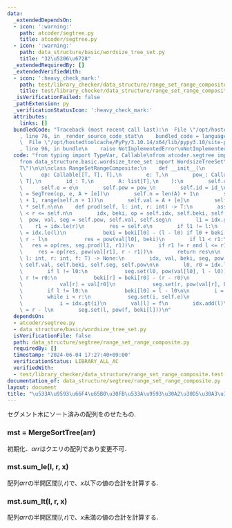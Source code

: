 ```yaml
---
data:
  _extendedDependsOn:
  - icon: ':warning:'
    path: atcoder/segtree.py
    title: atcoder/segtree.py
  - icon: ':warning:'
    path: data_structure/basic/wordsize_tree_set.py
    title: "32\u5206\u6728"
  _extendedRequiredBy: []
  _extendedVerifiedWith:
  - icon: ':heavy_check_mark:'
    path: test/library_checker/data_structure/range_set_range_composite.test.py
    title: test/library_checker/data_structure/range_set_range_composite.test.py
  _isVerificationFailed: false
  _pathExtension: py
  _verificationStatusIcon: ':heavy_check_mark:'
  attributes:
    links: []
  bundledCode: "Traceback (most recent call last):\n  File \"/opt/hostedtoolcache/PyPy/3.10.14/x64/lib/pypy3.10/site-packages/onlinejudge_verify/documentation/build.py\"\
    , line 76, in _render_source_code_stat\n    bundled_code = language.bundle(\n\
    \  File \"/opt/hostedtoolcache/PyPy/3.10.14/x64/lib/pypy3.10/site-packages/onlinejudge_verify/languages/python.py\"\
    , line 96, in bundle\n    raise NotImplementedError\nNotImplementedError\n"
  code: "from typing import TypeVar, Callable\nfrom atcoder.segtree import SegTree\n\
    from data_structure.basic.wordsize_tree_set import WordsizeTreeSet\n\nT = TypeVar(\"\
    T\")\n\n\nclass RangeSetRangeComposite:\n    def __init__(\n        self,\n  \
    \      op: Callable[[T, T], T],\n        e: T,\n        pow_: Callable[[T, int],\
    \ T],\n        id_: T,\n        A: list[T],\n    ):\n        self.op = op\n  \
    \      self.e = e\n        self.pow = pow_\n        self.id = id_\n        self.seg\
    \ = SegTree(op, e, A + [e])\n        self.n = len(A) + 1\n        self.idx = WordsizeTreeSet(self.n\
    \ + 1, range(self.n + 1))\n        self.val = A + [e]\n        self.beki = [1]\
    \ * self.n\n\n    def prod(self, l: int, r: int) -> T:\n        assert 0 <= l\
    \ < r <= self.n\n        idx, beki, op = self.idx, self.beki, self.op\n      \
    \  pow, val, seg = self.pow, self.val, self.seg\n        l1 = idx.ge(l)\n    \
    \    r1 = idx.le(r)\n        res = self.e\n        if l1 != l:\n            l0\
    \ = idx.le(l)\n            beki = beki[l0] - (l - l0) if l0 + beki[l0] <= r else\
    \ r - l\n            res = pow(val[l0], beki)\n        if l1 < r1:\n         \
    \   res = op(res, seg.prod(l1, r1))\n        if r1 != r and l <= r1:\n       \
    \     res = op(res, pow(val[r1], r - r1))\n        return res\n\n    def apply(self,\
    \ l: int, r: int, f: T) -> None:\n        idx, val, beki, seg, pow = self.idx,\
    \ self.val, self.beki, self.seg, self.pow\n\n        l0, r0 = idx.le(l), idx.le(r)\n\
    \        if l != l0:\n            seg.set(l0, pow(val[l0], l - l0))\n        if\
    \ r != r0:\n            beki[r] = beki[r0] - (r - r0)\n            idx.add(r)\n\
    \            val[r] = val[r0]\n            seg.set(r, pow(val[r], beki[r]))\n\
    \        if l != l0:\n            beki[l0] = l - l0\n\n        i = idx.gt(l)\n\
    \        while i < r:\n            seg.set(i, self.e)\n            idx.discard(i)\n\
    \            i = idx.gt(i)\n        val[l] = f\n        idx.add(l)\n        beki[l]\
    \ = r - l\n        seg.set(l, pow(f, beki[l]))\n"
  dependsOn:
  - atcoder/segtree.py
  - data_structure/basic/wordsize_tree_set.py
  isVerificationFile: false
  path: data_structure/segtree/range_set_range_composite.py
  requiredBy: []
  timestamp: '2024-06-04 17:27:40+09:00'
  verificationStatus: LIBRARY_ALL_AC
  verifiedWith:
  - test/library_checker/data_structure/range_set_range_composite.test.py
documentation_of: data_structure/segtree/range_set_range_composite.py
layout: document
title: "\u533A\u9593\u66F4\u65B0\u30FB\u533A\u9593\u30A2\u30D5\u30A3\u30F3"
---
```


セグメント木にソート済みの配列をのせたもの.


### mst = MergeSortTree(arr)

初期化．$arr$はクエリの配列であり変更不可．

### mst.sum_le(l, r, x)

配列$arr$の半開区間$[l,r)$で、$x$以下の値の合計を計算する.

### mst.sum_lt(l, r, x)

配列$arr$の半開区間$[l,r)$で、$x$未満の値の合計を計算する.